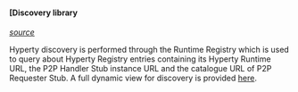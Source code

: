 #### [Discovery library

*[source](https://github.com/reTHINK-project/dev-service-framework/blob/master/src/message-factory/MessageFactory.js)*

Hyperty discovery is performed through the Runtime Registry which is used to query about Hyperty Registry entries containing its Hyperty Runtime URL, the P2P Handler Stub instance URL and the catalogue URL of P2P Requester Stub. A full dynamic view for discovery is provided [here](https://github.com/reTHINK-project/specs/tree/master/dynamic-view/discovery).
